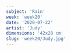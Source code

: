 ```yaml
---
subject: 'Rain'
week: 'week20'
date: '2020-07-22'
artist: 'Judy'
dimensions: '42x28 cm'
slug: 'week20/Judy.jpg'
---
```

